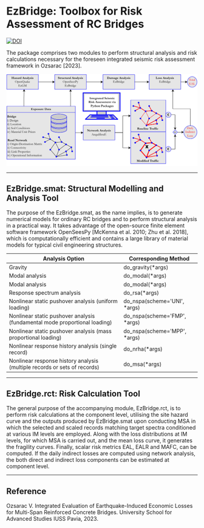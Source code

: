 # EzBridge: Toolbox for Risk Assessment of RC Bridges

[![DOI](https://zenodo.org/badge/355892998.svg)](https://zenodo.org/badge/latestdoi/355892998)

The package comprises two modules to perform structural analysis and risk calculations necessary for the foreseen integrated seismic risk assessment framework in Ozsarac [2023].

![framework](./Framework.svg)

***

## EzBridge.smat: Structural Modelling and Analysis Tool
The purpose of the EzBridge.smat, as the name implies, is to generate numerical models for  ordinary RC bridges and to perform structural analysis in a practical way. It takes advantage of the open-source finite element software framework OpenSeesPy [McKenna et al. 2010; Zhu et al. 2018], which is computationally efficient and contains a large library of material models for typical civil engineering structures.

| Analysis Option  | Corresponding Method |
| ------------- | ------------- |
| Gravity  | do_gravity(*args) |
| Modal analysis | do_modal(*args) |
| Modal analysis | do_modal(*args) |
| Response spectrum analysis | do_rsa(*args) |
| Nonlinear static pushover analysis (uniform loading) | do_nspa(scheme='UNI', *args) |
| Nonlinear static pushover analysis (fundamental mode proportional loading) | do_nspa(scheme='FMP', *args) |
| Nonlinear static pushover analysis (mass proportional loading) | do_nspa(scheme='MPP', *args) |
| Nonlinear response history analysis (single record) | do_nrha(*args) |
| Nonlinear response history analysis (multiple records or sets of records) | do_msa(*args) |

***

## EzBridge.rct: Risk Calculation Tool
The general purpose of the accompanying module, EzBridge.rct, is to perform risk  calculations at the component level, utilising the site hazard curve and the outputs produced by EzBridge.smat upon conducting MSA in which the selected and scaled records matching target spectra conditioned at various IM levels are employed. Along with the loss distributions at IM levels, for which MSA is carried out, and the mean loss curve, it generates the fragility curves. Finally, scalar risk metrics EAL, EALR and MAFC, can be computed. If the daily indirect losses are computed using network analysis, the both direct and indirect loss components can be estimated at component level.

***

## Reference
Ozsarac V. Integrated Evaluation of Earthquake-Induced Economic Losses for Multi-Span Reinforced Concrete Bridges. University School for Advanced Studies IUSS Pavia, 2023.
